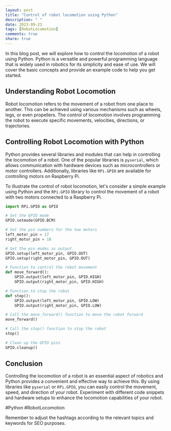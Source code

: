 ```yaml
---
layout: post
title: "Control of robot locomotion using Python"
description: " "
date: 2023-09-23
tags: [RobotLocomotion]
comments: true
share: true
---
```


In this blog post, we will explore how to control the locomotion of a robot using Python. Python is a versatile and powerful programming language that is widely used in robotics for its simplicity and ease of use. We will cover the basic concepts and provide an example code to help you get started.

## Understanding Robot Locomotion

Robot locomotion refers to the movement of a robot from one place to another. This can be achieved using various mechanisms such as wheels, legs, or even propellers. The control of locomotion involves programming the robot to execute specific movements, velocities, directions, or trajectories.

## Controlling Robot Locomotion with Python

Python provides several libraries and modules that can help in controlling the locomotion of a robot. One of the popular libraries is `pyserial`, which allows communication with hardware devices such as microcontrollers or motor controllers. Additionally, libraries like `RPi.GPIO` are available for controlling motors on Raspberry Pi.

To illustrate the control of robot locomotion, let's consider a simple example using Python and the `RPi.GPIO` library to control the movement of a robot with two motors connected to a Raspberry Pi.

```python
import RPi.GPIO as GPIO

# Set the GPIO mode
GPIO.setmode(GPIO.BCM)

# Set the pin numbers for the two motors
left_motor_pin = 17
right_motor_pin = 18

# Set the pin modes as output
GPIO.setup(left_motor_pin, GPIO.OUT)
GPIO.setup(right_motor_pin, GPIO.OUT)

# Function to control the robot movement
def move_forward():
    GPIO.output(left_motor_pin, GPIO.HIGH)
    GPIO.output(right_motor_pin, GPIO.HIGH)

# Function to stop the robot
def stop():
    GPIO.output(left_motor_pin, GPIO.LOW)
    GPIO.output(right_motor_pin, GPIO.LOW)

# Call the move_forward() function to move the robot forward
move_forward()

# Call the stop() function to stop the robot
stop()

# Clean up the GPIO pins
GPIO.cleanup()
```

## Conclusion

Controlling the locomotion of a robot is an essential aspect of robotics and Python provides a convenient and effective way to achieve this. By using libraries like `pyserial` or `RPi.GPIO`, you can easily control the movement, speed, and direction of your robot. Experiment with different code snippets and hardware setups to enhance the locomotion capabilities of your robot.

#Python #RobotLocomotion

Remember to adjust the hashtags according to the relevant topics and keywords for SEO purposes.